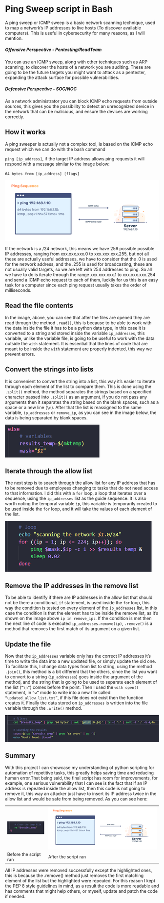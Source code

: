 <!DOCTYPE html>
<html>
<head>
    <h1>Ping Sweep script in Bash</h1>
</head>
<body>
    <p>A ping sweep or ICMP sweep is a basic network scanning technique, used to map a network’s IP addresses to live hosts (To discover available computers). This is useful in cybersecurity for many reasons, as I will mention.</h2>
  <h5>Offensive Perspective - Pentesting/ReadTeam</h5>
    <p>You can use an ICMP sweep, along with other techniques such as ARP scanning, to discover the hosts of a network you are auditing. These are going to be the future targets you might want to attack as a pentester, expanding the attack surface for possible vulnerabilities.</p>
  <h5>Defensive Perspective - SOC/NOC</h5>
    <p>As a network administrator you can block ICMP echo requests from outside sources, this gives you the possibility to detect an unrecognized device in the network that can be malicious, and ensure the devices are working correctly.</p>
  <h2>How it works</h2>
  <p>A ping sweeper is actually not a complex tool, is based on the ICMP echo request which we can do with the bash command</p><p><code>ping [ip_address]</code>, if the target IP address allows ping requests it will respond with a message similar to the image below:</p><p><code>64 bytes from [ip_address] [flags]</code></p>
    <img src="images/6.png" alt="ping">
  <p>If the network is a /24 network, this means we have 256 possible possible IP addresses, ranging from xxx.xxx.xxx.0 to xxx.xxx.xxx.255, but not all these are actually useful addresses, we have to consider that the .0 is used for the network address, and the .255 is used for broadcasting, these are not usually valid targets, so we are left with 254 addresses to ping. So all we have to do is iterate through the range xxx.xxx.xxx.1 to xxx.xxx.xxx.254 and send a ICMP echo request to each of them, luckily for us this is an easy task for a computer since each ping request usually takes the order of milliseconds.</p>
    <h2>Read the file contents</h2>
    <p>In the image, above, you can see that after the files are opened they are read through the method <code>.read()</code>, this is because to be able to work with the data inside the file it has to be a python data type, in this case it is converted to a string and stored inside the variable <code>ip_addresses</code>, this variable, unlike the variable file, is going to be useful to work with the data outside the <code>with</code> statement. It is essential that the lines of code that are meant to be inside the <code>with</code> statement are properly indented, this way we prevent errors.</p>
    <h2>Convert the strings into lists</h2>
    <p>It is convenient to convert the string into a list, this way it’s easier to iterate through each element of the list to compare them. This is done using the <code>.split()</code> method, the method separates the strings based on a specified character passed into <code>.split()</code> as an argument, if you do not pass any arguments then it separates the string based on the blank spaces, such as a space or a new line (<code>\n</code>). After that the list is reassigned to the same variable, <code>ip_addresses</code> or <code>remove_ip</code>, as you can see in the image below, the data is being separated by blank spaces.</p>
    <img src="images/2.png" alt="read file">
    <h2>Iterate through the allow list</h2>
    <p>The next step is to search through the allow list for any IP address that has to be removed due to employees changing to tasks that do not need access to that information. I did this with a <code>for</code> loop, a loop that iterates over a sequence, using the <code>ip_addresses</code> list as the guide sequence. It is also worth noting the temporal variable <code>ip</code>, this variable is temporarily created to be used inside the <code>for</code> loop, and it will take the values of each element of the list.</p>
    <img src="images/3.png" alt="Iterate">
    <h2>Remove the IP addresses in the remove list</h2>
    <p>To be able to identify if there are IP addresses in the allow list that should not be there a conditional, <code>if</code> statement, is used inside the <code>for</code> loop, this way the condition is tested on every element of the <code>ip_addresses</code> list, in this case the condition is that the element has to be inside the remove list, as it’s shown on the image above <code>ip in remove_ip:</code>. If the condition is met then the next line of code is executed <code>ip_addresses.remove(ip)</code>, <code>.remove()</code> is a method that removes the first match of its argument on a given list.</p>
    <h2>Update the file</h2>
    <p>Now that the <code>ip_addresses</code> variable only has the correct IP addresses it’s time to write the data into a new updated file, or simply update the old one. To facilitate this, I change data types from list to string, using the method <code>.join()</code>, this method is a bit different that the others, since the list you want to convert to a string (<code>ip_addresses</code>) goes inside the argument of the method, and the string that is going to be used to separate each element of the list (<code>“\n”</code>) comes before the point. Then I used the <code>with open()</code> statement, in <code>“w”</code> mode to write into a new file called <code>“updated_allow_list.txt”</code>, if this file does not exist then the function creates it. Finally the data stored on <code>ip_addresses</code> is written into the file variable through the <code>.write()</code> method.</p>
    <img src="images/4.png" alt="Update">
    <h2>Summary</h2>
    <p>With this project I can showcase my understanding of python scripting for automation of repetitive tasks, this greatly helps saving time and reducing human error.That being said, the final script has room for improvements, for example, one serious vulnerability that I can see is the fact that if an IP address is repeated inside the allow list, then this code is not going to remove it, this way an attacker just have to insert its IP address twice in the allow list and would be safe from being removed. As you can see here:</p>
    <table>
      <tr>
        <td><img src="images/5.png" alt="Example 1"></td>
        <td><img src="images/6.png" alt="Example 2"></td>
      </tr>
      <tr>
        <td>Before the script ran</td>
        <td>After the script ran</td>
      </tr>
    </table>
    <p>All IP addresses were removed successfully except the highlighted ones, this is because the .remove() method just removes the first matching element of the list but the highlighted were repeated. For this reason I kept the PEP 8 style guidelines in mind, as a result the code is more readable and has comments that might help others, or myself, update and patch the code if needed.</p>
</body>
</html>
